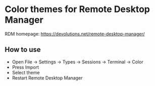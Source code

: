 # Color themes for Remote Desktop Manager

RDM homepage: https://devolutions.net/remote-desktop-manager/

## How to use

- Open File -> Settings -> Types -> Sessions -> Terminal -> Color
- Press Import
- Select theme
- Restart Remote Desktop Manager

